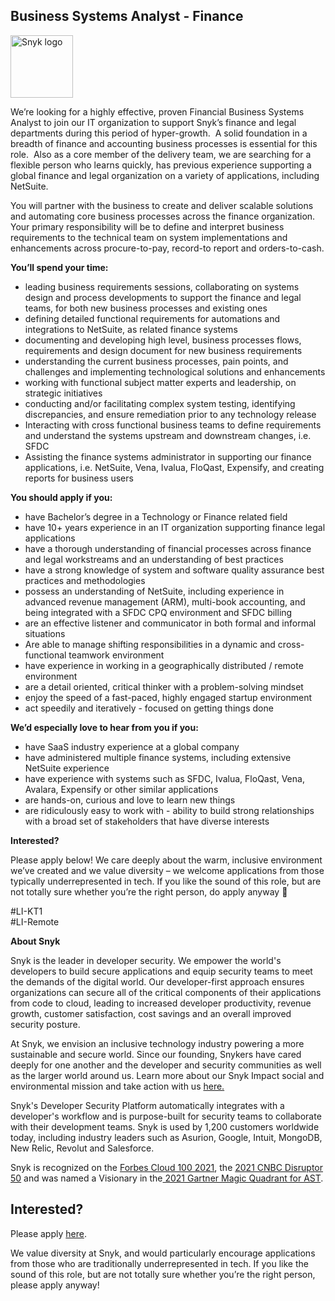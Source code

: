 Business Systems Analyst - Finance
---

<img src="https://res.cloudinary.com/snyk/image/upload/v1537345894/press-kit/brand/logo-black.png" width="100" alt="Snyk logo" />

<p><span style="font-weight: 400;">We’re looking for a highly effective, proven Financial Business Systems Analyst to join our IT organization to support Snyk’s finance and legal departments during this period of hyper-growth.&nbsp; A solid foundation in a breadth of finance and accounting business processes is essential for this role.&nbsp; Also as a core member of the delivery team, we are searching for a flexible person who learns quickly, has previous experience supporting a global finance and legal organization on a variety of applications, including NetSuite.</span></p>
<p><span style="font-weight: 400;">You will partner with the business to create and deliver scalable solutions and automating core business processes across the finance organization. Your primary responsibility will be to define and interpret business requirements to the technical team on system implementations and enhancements across procure-to-pay, record-to report and orders-to-cash.</span></p>
<p><strong>You’ll spend your time:</strong></p>
<ul>
<li style="font-weight: 400;"><span style="font-weight: 400;">leading business requirements sessions, collaborating on systems design and process developments to support the finance and legal teams, for both new business processes and existing ones&nbsp;</span></li>
<li style="font-weight: 400;"><span style="font-weight: 400;">defining detailed functional requirements for automations and integrations to NetSuite, as related finance systems</span></li>
<li style="font-weight: 400;"><span style="font-weight: 400;">documenting and developing high level, business processes flows, requirements and design document for new business requirements</span></li>
<li style="font-weight: 400;"><span style="font-weight: 400;">understanding the current business processes, pain points, and challenges and implementing technological solutions and enhancements</span></li>
<li style="font-weight: 400;"><span style="font-weight: 400;">working with functional subject matter experts and leadership, on strategic initiatives&nbsp;</span></li>
<li style="font-weight: 400;"><span style="font-weight: 400;">conducting and/or facilitating complex system testing, identifying discrepancies, and ensure remediation prior to any technology release&nbsp;</span></li>
<li style="font-weight: 400;"><span style="font-weight: 400;">Interacting with cross functional business teams to define requirements and understand the systems upstream and downstream changes, i.e. SFDC</span></li>
<li style="font-weight: 400;"><span style="font-weight: 400;">Assisting the finance systems administrator in supporting our finance applications, i.e. NetSuite, Vena, Ivalua, FloQast, Expensify, and creating reports for business users</span></li>
</ul>
<p><strong>You should apply if you:</strong></p>
<ul>
<li style="font-weight: 400;"><span style="font-weight: 400;">have Bachelor’s degree in a Technology or Finance related field</span></li>
<li style="font-weight: 400;"><span style="font-weight: 400;">have 10+ years experience in an IT organization supporting finance legal applications</span></li>
<li style="font-weight: 400;"><span style="font-weight: 400;">have a thorough understanding of financial processes across finance and legal workstreams and an understanding of best practices</span></li>
<li style="font-weight: 400;"><span style="font-weight: 400;">have a strong knowledge of system and software quality assurance best practices and methodologies</span></li>
<li style="font-weight: 400;"><span style="font-weight: 400;">possess an understanding of NetSuite, including experience in advanced revenue management (ARM), multi-book accounting, and being integrated with a SFDC CPQ environment and SFDC billing</span></li>
<li style="font-weight: 400;"><span style="font-weight: 400;">are an effective listener and communicator in both formal and informal situations</span></li>
<li style="font-weight: 400;"><span style="font-weight: 400;">Are able to manage shifting responsibilities in a dynamic and cross-functional teamwork environment</span></li>
<li style="font-weight: 400;"><span style="font-weight: 400;">have experience in working in a geographically distributed / remote environment</span></li>
<li style="font-weight: 400;"><span style="font-weight: 400;">are a detail oriented, critical thinker with a problem-solving mindset</span></li>
<li style="font-weight: 400;"><span style="font-weight: 400;">enjoy the speed of a fast-paced, highly engaged startup environment</span></li>
<li style="font-weight: 400;"><span style="font-weight: 400;">act speedily and iteratively - focused on getting things done&nbsp;&nbsp;&nbsp;&nbsp;</span></li>
</ul>
<p><strong>We’d especially love to hear from you if you:</strong></p>
<ul>
<li style="font-weight: 400;"><span style="font-weight: 400;">have SaaS industry experience at a global company</span></li>
<li style="font-weight: 400;"><span style="font-weight: 400;">have administered multiple finance systems, including extensive NetSuite experience</span></li>
<li style="font-weight: 400;"><span style="font-weight: 400;">have experience with systems such as SFDC, Ivalua, FloQast, Vena, Avalara, Expensify or other similar applications</span></li>
<li style="font-weight: 400;"><span style="font-weight: 400;">are hands-on, curious and love to learn new things</span></li>
<li style="font-weight: 400;"><span style="font-weight: 400;">are ridiculously easy to work with - ability to build strong relationships with a broad set of stakeholders that have diverse interests</span></li>
</ul>
<p><strong>Interested?</strong></p>
<p><span style="font-weight: 400;">Please apply below! We care deeply about the warm, inclusive environment we’ve created and we value diversity – we welcome applications from those typically underrepresented in tech. If you like the sound of this role, but are not totally sure whether you’re the right person, do apply anyway 🙂</span></p>
<p><span style="font-weight: 400;">#LI-KT1<br>#LI-Remote</span></p><div class="content-conclusion"><p><strong>About Snyk</strong></p>
<p><span style="font-weight: 400;">Snyk is the leader in developer security. We empower the world's developers to build secure applications and equip security teams to meet the demands of the digital world. Our developer-first approach ensures organizations can secure all of the critical components of their applications from code to cloud, leading to increased developer productivity, revenue growth, customer satisfaction, cost savings and an overall improved security posture.&nbsp;</span></p>
<p><span style="font-weight: 400;">At Snyk, we envision an inclusive technology industry powering a more sustainable and secure world.</span> <span style="font-weight: 400;">Since our founding, Snykers have cared deeply for one another and the developer and security communities as well as the larger world around us. Learn more about our Snyk Impact social and environmental mission and take action with us </span><a href="https://snyk.io/about/snyk-impact/"><span style="font-weight: 400;">here.</span></a></p>
<p><span style="font-weight: 400;">Snyk's Developer Security Platform automatically integrates with a developer's workflow and is purpose-built for security teams to collaborate with their development teams. Snyk is used by 1,200 customers worldwide today, including industry leaders such as Asurion, Google, Intuit, MongoDB, New Relic, Revolut and Salesforce.</span></p>
<p><span style="font-weight: 400;">Snyk is recognized on the </span><a href="https://www.forbes.com/cloud100/#6f24b5ba5f94"><span style="font-weight: 400;">Forbes Cloud 100 2021</span></a><span style="font-weight: 400;">, the </span><a href="https://www.cnbc.com/2021/05/25/these-are-the-2021-cnbc-disruptor-50-companies.html"><span style="font-weight: 400;">2021 CNBC Disruptor 50</span></a><span style="font-weight: 400;"> and was named a Visionary in the</span><a href="https://snyk.io/blog/snyk-visionary-2021-gartner-magic-quadrant-for-ast/"><span style="font-weight: 400;"> 2021 Gartner Magic Quadrant for AST</span></a><span style="font-weight: 400;">.</span></p></div>

Interested?
---

Please apply [here](https://boards.greenhouse.io/snyk/jobs/5598339002#app).

We value diversity at Snyk, and would particularly encourage applications from those who are traditionally underrepresented in tech.
If you like the sound of this role, but are not totally sure whether you’re the right person, please apply anyway!
